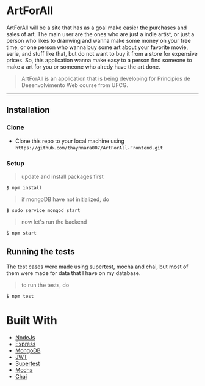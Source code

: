 # ArtForAll

ArtForAll will be a site that  has as a goal make easier the purchases and sales of art. The main user are the ones who are just a indie artist, or just a person who likes to dranwing and wanna make some money on your free time, or one person who wanna buy some art about your favorite movie, serie, and stuff like that, but do not want to buy it from a store for expensive prices.  So, this application wanna make easy to a person find someone to make a art for you or someone who alredy have the art done.

> ArtForAll is an application that is being developing for Principios de Desenvolvimento Web course from UFCG.


---
## Installation

### Clone

- Clone this repo to your local machine using `https://github.com/thaynnara007/ArtForAll-Frontend.git`

### Setup

> update and install  packages first

```shell
$ npm install
```
>if mongoDB have not initialized, do
```shell
$ sudo service mongod start
```

>now let's run the backend
```shell
$ npm start
```

## Running the tests
The test cases were made using supertest, mocha and chai, but most of them were made for data that I have on my database.
>to run the tests, do
```shell
$ npm test
```

# Built With
- [NodeJs](https://nodejs.org/en/)
- [Express](https://expressjs.com/pt-br/)
- [MongoDB](https://www.mongodb.com/)
- [JWT](https://jwt.io/)
- [Supertest](https://github.com/visionmedia/supertest)
- [Mocha](https://github.com/mochajs/mocha)
- [Chai](https://www.chaijs.com/)

